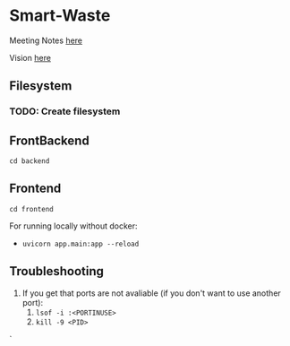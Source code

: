 # Smart-Waste

Meeting Notes [here](https://docs.google.com/document/d/1GXyXUnTMKGIcYvyj-8aEd7spdDEeYQJQScLqdhkhCxc/edit?usp=sharing)

Vision [here](https://docs.google.com/document/d/19BQFE9qavzx0fWWvS-5EhH40ZsDCvB0uqDrFN7ACtwo/edit?usp=sharing)

## Filesystem

### TODO: Create filesystem

## FrontBackend
`cd backend`

## Frontend
`cd frontend`

For running locally without docker: 
- `uvicorn app.main:app --reload`


## Troubleshooting

1. If you get that ports are not avaliable (if you don't want to use another port): 
    1. `lsof -i :<PORTINUSE>`
    2. `kill -9 <PID>`

`
